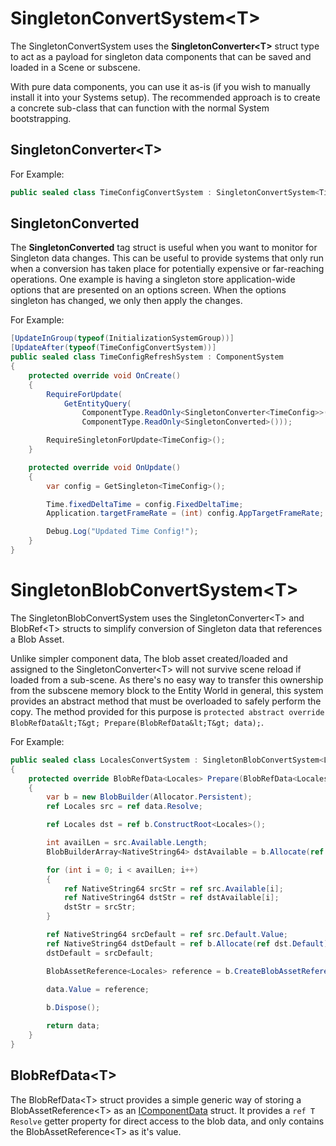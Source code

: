 # **SingletonConvertSystem&lt;T&gt;**

The SingletonConvertSystem uses the **SingletonConverter&lt;T&gt;** struct type to act as a payload for singleton data components that can be saved and loaded in a Scene or subscene.

With pure data components, you can use it as-is (if you wish to manually install it into your Systems setup).
The recommended approach is to create a concrete sub-class that can function with the normal System bootstrapping.

## **SingletonConverter&lt;T&gt;**

For Example:
```cs
public sealed class TimeConfigConvertSystem : SingletonConvertSystem<TimeConfig> { }
``` 

## **SingletonConverted**

The **SingletonConverted** tag struct is useful when you want to monitor for Singleton data changes. This can be useful to provide systems that only run when a conversion has taken place for potentially expensive or far-reaching operations.
One example is having a singleton store application-wide options that are presented on an options screen. When the options singleton has changed, we only then apply the changes.

For Example: 
```cs
[UpdateInGroup(typeof(InitializationSystemGroup))]
[UpdateAfter(typeof(TimeConfigConvertSystem))]
public sealed class TimeConfigRefreshSystem : ComponentSystem
{
    protected override void OnCreate()
    {
        RequireForUpdate(
            GetEntityQuery(
                ComponentType.ReadOnly<SingletonConverter<TimeConfig>>(),
                ComponentType.ReadOnly<SingletonConverted>()));

        RequireSingletonForUpdate<TimeConfig>();
    }

    protected override void OnUpdate()
    {
        var config = GetSingleton<TimeConfig>();

        Time.fixedDeltaTime = config.FixedDeltaTime;
        Application.targetFrameRate = (int) config.AppTargetFrameRate;

        Debug.Log("Updated Time Config!");
    }
}
```

# **SingletonBlobConvertSystem&lt;T&gt;**

The SingletonBlobConvertSystem uses the SingletonConverter&lt;T&gt; and BlobRef&lt;T&gt; structs to simplify conversion of Singleton data that references a Blob Asset.

Unlike simpler component data, The blob asset created/loaded and assigned to the SingletonConverter&lt;T&gt; will not survive scene reload if loaded from a sub-scene.
As there's no easy way to transfer this ownership from the subscene memory block to the Entity World in general, this system provides an abstract method that must be overloaded to safely perform the copy.
The method provided for this purpose is ```protected abstract override BlobRefData&lt;T&gt; Prepare(BlobRefData&lt;T&gt; data);```.

For Example:
```cs
public sealed class LocalesConvertSystem : SingletonBlobConvertSystem<Locales>
{
    protected override BlobRefData<Locales> Prepare(BlobRefData<Locales> data)
    {
        var b = new BlobBuilder(Allocator.Persistent);
        ref Locales src = ref data.Resolve;

        ref Locales dst = ref b.ConstructRoot<Locales>();

        int availLen = src.Available.Length;
        BlobBuilderArray<NativeString64> dstAvailable = b.Allocate(ref dst.Available, availLen);

        for (int i = 0; i < availLen; i++)
        {
            ref NativeString64 srcStr = ref src.Available[i];
            ref NativeString64 dstStr = ref dstAvailable[i];
            dstStr = srcStr;
        }

        ref NativeString64 srcDefault = ref src.Default.Value;
        ref NativeString64 dstDefault = ref b.Allocate(ref dst.Default);
        dstDefault = srcDefault;

        BlobAssetReference<Locales> reference = b.CreateBlobAssetReference<Locales>(Allocator.Persistent);

        data.Value = reference;
        
        b.Dispose();

        return data;
    }
}
```

## **BlobRefData&lt;T&gt;**

The BlobRefData&lt;T&gt; struct provides a simple generic way of storing a BlobAssetReference&lt;T&gt; as an [IComponentData](https://docs.unity3d.com/Packages/com.unity.entities@0.1/manual/component_data.html) struct.
It provides a ```ref T Resolve``` getter property for direct access to the blob data, and only contains the BlobAssetReference&lt;T&gt; as it's value.
